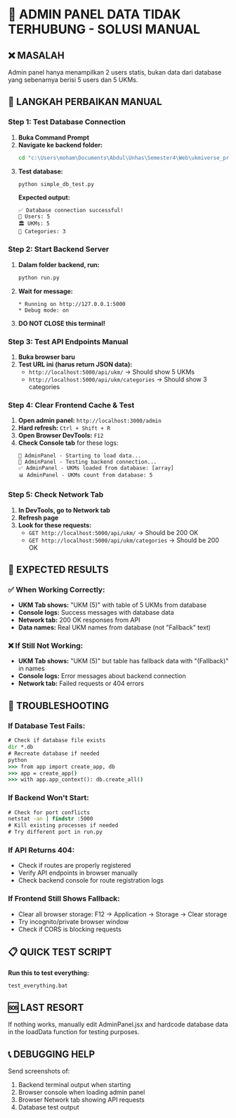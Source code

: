 # 🚨 ADMIN PANEL DATA TIDAK TERHUBUNG - SOLUSI MANUAL

## ❌ MASALAH
Admin panel hanya menampilkan 2 users statis, bukan data dari database yang sebenarnya berisi 5 users dan 5 UKMs.

## 🔧 LANGKAH PERBAIKAN MANUAL

### Step 1: Test Database Connection
1. **Buka Command Prompt**
2. **Navigate ke backend folder:**
   ```cmd
   cd "c:\Users\moham\Documents\Abdul\Unhas\Semester4\Web\ukmiverse_project\backend"
   ```
3. **Test database:**
   ```cmd
   python simple_db_test.py
   ```
   **Expected output:**
   ```
   ✅ Database connection successful!
   👥 Users: 5
   🏛️ UKMs: 5
   📂 Categories: 3
   ```

### Step 2: Start Backend Server
1. **Dalam folder backend, run:**
   ```cmd
   python run.py
   ```
2. **Wait for message:**
   ```
   * Running on http://127.0.0.1:5000
   * Debug mode: on
   ```
3. **DO NOT CLOSE this terminal!**

### Step 3: Test API Endpoints Manual
1. **Buka browser baru**
2. **Test URL ini (harus return JSON data):**
   - `http://localhost:5000/api/ukm/` → Should show 5 UKMs
   - `http://localhost:5000/api/ukm/categories` → Should show 3 categories

### Step 4: Clear Frontend Cache & Test
1. **Open admin panel:** `http://localhost:3000/admin`
2. **Hard refresh:** `Ctrl + Shift + R`
3. **Open Browser DevTools:** `F12`
4. **Check Console tab** for these logs:
   ```
   🔄 AdminPanel - Starting to load data...
   🔗 AdminPanel - Testing backend connection...
   ✅ AdminPanel - UKMs loaded from database: [array]
   📊 AdminPanel - UKMs count from database: 5
   ```

### Step 5: Check Network Tab
1. **In DevTools, go to Network tab**
2. **Refresh page**
3. **Look for these requests:**
   - `GET http://localhost:5000/api/ukm/` → Should be 200 OK
   - `GET http://localhost:5000/api/ukm/categories` → Should be 200 OK

## 🎯 EXPECTED RESULTS

### ✅ When Working Correctly:
- **UKM Tab shows:** "UKM (5)" with table of 5 UKMs from database
- **Console logs:** Success messages with database data
- **Network tab:** 200 OK responses from API
- **Data names:** Real UKM names from database (not "Fallback" text)

### ❌ If Still Not Working:
- **UKM Tab shows:** "UKM (5)" but table has fallback data with "(Fallback)" in names
- **Console logs:** Error messages about backend connection
- **Network tab:** Failed requests or 404 errors

## 🔧 TROUBLESHOOTING

### If Database Test Fails:
```cmd
# Check if database file exists
dir *.db
# Recreate database if needed
python
>>> from app import create_app, db
>>> app = create_app()
>>> with app.app_context(): db.create_all()
```

### If Backend Won't Start:
```cmd
# Check for port conflicts
netstat -an | findstr :5000
# Kill existing processes if needed
# Try different port in run.py
```

### If API Returns 404:
- Check if routes are properly registered
- Verify API endpoints in browser manually
- Check backend console for route registration logs

### If Frontend Still Shows Fallback:
- Clear all browser storage: F12 → Application → Storage → Clear storage
- Try incognito/private browser window
- Check if CORS is blocking requests

## 📋 QUICK TEST SCRIPT

**Run this to test everything:**
```cmd
test_everything.bat
```

## 🆘 LAST RESORT

If nothing works, manually edit AdminPanel.jsx and hardcode database data in the loadData function for testing purposes.

## 📞 DEBUGGING HELP

Send screenshots of:
1. Backend terminal output when starting
2. Browser console when loading admin panel
3. Browser Network tab showing API requests
4. Database test output
